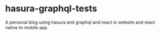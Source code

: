 # hasura-graphql-tests
A personal blog using hasura and graphql and react in website and react native to mobile app.


